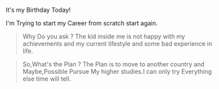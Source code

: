 <blink>It's my Birthday Today!</blink>

I'm Trying to start my Career from scratch start again.

>Why Do you ask ?
The kid inside me is not happy with my achievements and my current lifestyle and some bad experience in life.

>So,What's the Plan ?
The Plan is to move to another country and Maybe,Possible Pursue My higher studies.I can only try Everything else time will tell.
